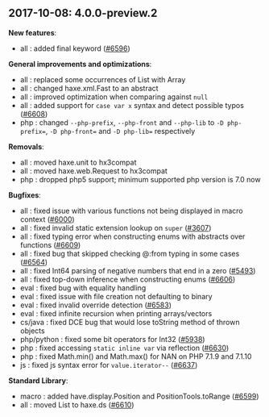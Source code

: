 
## 2017-10-08: 4.0.0-preview.2

__New features__:

* all : added final keyword ([#6596](https://github.com/HaxeFoundation/haxe/issues/6596))

__General improvements and optimizations__:

* all : replaced some occurrences of List with Array
* all : changed haxe.xml.Fast to an abstract
* all : improved optimization when comparing against `null`
* all : added support for `case var x` syntax and detect possible typos ([#6608](https://github.com/HaxeFoundation/haxe/issues/6608))
* php : changed `--php-prefix`, `--php-front` and `--php-lib` to `-D php-prefix=`, `-D php-front=` and `-D php-lib=` respectively

__Removals__:

* all : moved haxe.unit to hx3compat
* all : moved haxe.web.Request to hx3compat
* php : dropped php5 support; minimum supported php version is 7.0 now

__Bugfixes__:

* all : fixed issue with various functions not being displayed in macro context ([#6000](https://github.com/HaxeFoundation/haxe/issues/6000))
* all : fixed invalid  static extension lookup on `super` ([#3607](https://github.com/HaxeFoundation/haxe/issues/3607))
* all : fixed typing error when constructing enums with abstracts over functions ([#6609](https://github.com/HaxeFoundation/haxe/issues/6609))
* all : fixed bug that skipped checking @:from typing in some cases ([#6564](https://github.com/HaxeFoundation/haxe/issues/6564))
* all : fixed Int64 parsing of negative numbers that end in a zero ([#5493](https://github.com/HaxeFoundation/haxe/issues/5493))
* all : fixed top-down inference when constructing enums ([#6606](https://github.com/HaxeFoundation/haxe/issues/6606))
* eval : fixed bug with equality handling
* eval : fixed issue with file creation not defaulting to binary
* eval : fixed invalid override detection ([#6583](https://github.com/HaxeFoundation/haxe/issues/6583))
* eval : fixed infinite recursion when printing arrays/vectors
* cs/java : fixed DCE bug that would lose toString method of thrown objects
* php/python : fixed some bit operators for Int32 ([#5938](https://github.com/HaxeFoundation/haxe/issues/5938))
* php : fixed accessing `static inline var` via reflection ([#6630](https://github.com/HaxeFoundation/haxe/issues/6630))
* php : fixed Math.min() and Math.max() for NAN on PHP 7.1.9 and 7.1.10
* js : fixed js syntax error for `value.iterator--` ([#6637](https://github.com/HaxeFoundation/haxe/issues/6637))

__Standard Library__:

* macro : added have.display.Position and PositionTools.toRange ([#6599](https://github.com/HaxeFoundation/haxe/issues/6599))
* all : moved List to haxe.ds ([#6610](https://github.com/HaxeFoundation/haxe/issues/6610))
